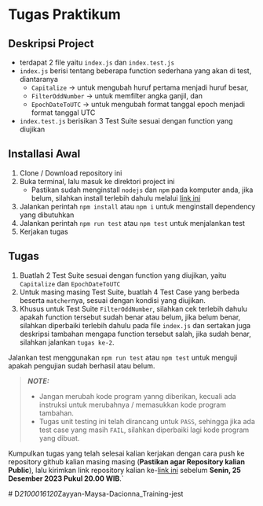 # Tugas Praktikum

## Deskripsi Project
- terdapat 2 file yaitu `index.js` dan `index.test.js`
- `index.js` berisi tentang beberapa function sederhana yang akan di test, diantaranya
    - `Capitalize` -> untuk mengubah huruf pertama menjadi huruf besar, 
    - `FilterOddNumber` -> untuk memfilter angka ganjil, dan 
    - `EpochDateToUTC` -> untuk mengubah format tanggal epoch menjadi format tanggal UTC
- `index.test.js` berisikan 3 Test Suite sesuai dengan function yang diujikan 

## Installasi Awal

1. Clone / Download repository ini
2. Buka terminal, lalu masuk ke direktori project ini
    - Pastikan sudah menginstall `nodejs` dan `npm` pada komputer anda, jika belum, silahkan install terlebih dahulu melalui [link ini](https://nodejs.org/en/download/)
3. Jalankan perintah `npm install` atau `npm i` untuk menginstall dependency yang dibutuhkan
4. Jalankan perintah `npm run test` atau `npm test` untuk menjalankan test
5. Kerjakan tugas

## Tugas
1. Buatlah 2 Test Suite sesuai dengan function yang diujikan, yaitu `Capitalize` dan `EpochDateToUTC`
2. Untuk masing masing Test Suite, buatlah 4 Test Case yang berbeda beserta `matcher`nya, sesuai dengan kondisi yang diujikan.
3. Khusus untuk Test Suite `FilterOddNumber`, silahkan cek terlebih dahulu apakah function tersebut sudah benar atau belum, jika belum benar, silahkan diperbaiki terlebih dahulu pada file `index.js` dan sertakan juga deskripsi tambahan mengapa function tersebut salah, jika sudah benar, silahkan jalankan `tugas ke-2`.

Jalankan test menggunakan `npm run test` atau `npm test` untuk menguji apakah pengujian sudah berhasil atau belum.

> **_NOTE:_** 
> - Jangan merubah kode program yanng diberikan, kecuali ada instruksi untuk merubahnya / memasukkan kode program tambahan.
> - Tugas unit testing ini telah dirancang untuk `PASS`, sehingga jika ada test case yang masih `FAIL`, silahkan diperbaiki lagi kode program yang dibuat. 

Kumpulkan tugas yang telah selesai kalian kerjakan dengan cara push ke repository github kalian masing masing (**Pastikan agar Repository kalian Public**), lalu kirimkan link repository kalian ke-[link ini](https://forms.gle/BShywhWb2xQywkYd7) sebelum **Senin, 25 Desember 2023 Pukul 20.00 WIB**.`

    
#   D _ 2 1 0 0 0 1 6 1 2 0 _ Z a y y a n - M a y s a - D a c i o n n a _ T r a i n i n g - j e s t  
 